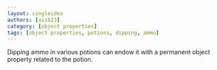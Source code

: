 ```yaml
---
layout: singleidea
authors: [ais523]
category: [object properties]
tags: [object properties, potions, dipping, ammo]
---
```

Dipping ammo in various potions can endow it with a permanent object property
related to the potion.
